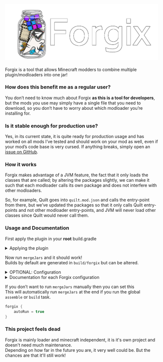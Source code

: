 ![Forgix](https://raw.githubusercontent.com/PacifistMC/Forgix/main/assets/forgix-with-text.png)
---
Forgix is a tool that allows Minecraft modders to combine multiple plugin/modloaders into one jar!

### How does this benefit me as a regular user?
You don’t need to know much about Forgix **as this is a tool for developers**, but the mods you use may simply have a single file that you need to download, so you don’t have to worry about which modloader you’re installing for.

### Is it stable enough for production use?
Yes, in its current state, it is quite ready for production usage and has worked on all mods I’ve tested and should work on your mod as well, even if your mod’s code base is very cursed. If anything breaks, simply open an [issue on GitHub](https://github.com/PacifistMC/Forgix/issues).

### How it works
Forgix makes advantage of a JVM feature, the fact that it only loads the classes that are called; by altering the packages slightly, we can make it such that each modloader calls its own package and does not interfere with other modloaders.

So, for example, Quilt goes into `quilt.mod.json` and calls the entry-point from there, but we’ve updated the packages so that it only calls Quilt entry-points and not other modloader entry-points, and JVM will never load other classes since Quilt would never call them.

### Usage and Documentation
First apply the plugin in your **root** build.gradle

<details closed>
<summary>Applying the plugin</summary>

---
#### Groovy
Using [plugins DSL](https://docs.gradle.org/current/userguide/plugins.html#sec:plugins_block):
<details closed>
<summary>Click to view</summary>

```groovy
plugins {
    id "io.github.pacifistmc.forgix" version "<version>"
}
```
</details>

Using the [legacy plugin application](https://docs.gradle.org/current/userguide/plugins.html#sec:old_plugin_application):
<details closed>
<summary>Click to view</summary>

```groovy
buildscript {
    repositories {
        maven {
            url "https://plugins.gradle.org/m2/"
        }
    }
    dependencies {
        classpath "io.github.pacifistmc.forgix:Forgix:<version>"
    }
}

apply plugin: "io.github.pacifistmc.forgix"
```
</details>

#### Kotlin
Using [plugins DSL](https://docs.gradle.org/current/userguide/plugins.html#sec:plugins_block):
<details closed>
<summary>Click to view</summary>

```kotlin
plugins {
    id("io.github.pacifistmc.forgix") version "<version>"
}
```
</details>

Using the [legacy plugin application](https://docs.gradle.org/current/userguide/plugins.html#sec:old_plugin_application):
<details closed>
<summary>Click to view</summary>

```kotlin
buildscript {
    repositories {
        maven {
            url = uri("https://plugins.gradle.org/m2/")
        }
    }
    dependencies {
        classpath("io.github.pacifistmc.forgix:Forgix:<version>")
    }
}

apply(plugin = "io.github.pacifistmc.forgix")
```
</details>

Remember to change `<version>` with the latest version! You can get the latest version from [Forgix Version](https://github.com/PacifistMC/Forgix/releases).

---
</details>

Now run `mergeJars` and it should work!\
Builds by default are generated in `build/forgix` but can be altered.

<details closed>
<summary>OPTIONAL: Configuration</summary>

---
This is an example configuration to give a general idea.

```groovy
forgix {
    destinationDirectory = layout.projectDirectory.dir("build/forgix")
    archiveClassifier = "merged"
    archiveVersion = "1.0.0"
    
    fabric()
    neoforge { // How to set a custom input jar in case the automatic detection fails
        inputJar = project(":neoforge").tasks.shadowJar.archiveFile
    }
    merge("nyaLoader") // How to add a custom modloader (note your project must be named "nyaLoader")
}
```
---
</details>

<details closed>
<summary>Documentation for each Forgix configuration</summary>

---
#### Root container ("forgix")
- `silence` (Boolean)
  - Whether to silence the thank you message.
  - Defaults to `false`.
- `autoRun` (Boolean)
  - Whether to automatically run the `mergeJars` task.
  - Defaults to `false`.
- `archiveClassifier` (String)
  - Sets the classifier for the merged archive.
  - Defaults to a string joining all the platforms.
- `archiveVersion` (String)
  - Sets the version for the merged archive.
  - Defaults to the root project's version.
- `destinationDirectory` (Directory)
  - Sets the directory where the merged jar will be placed.
  - Defaults to `build/forgix` in the root project.

##### Loader configurations
Forgix supports various modloaders and plugin platforms. For each one, you can either call the method with no arguments to use defaults, or provide a configuration block:\
By default it should automatically detect and enable them accordingly.

```groovy
forgix {
    // Simple usage with defaults
    fabric()

    // With configuration
    forge {
        inputJar = project(":forge").tasks.shadowJar.archiveFile
    }
}
```

Default platforms:
- `fabric()` - Fabric modloader
- `forge()` - Forge modloader
- `quilt()` - Quilt modloader
- `neoforge()` - NeoForge modloader
- `liteloader()` - LiteLoader modloader
- `rift()` - Rift modloader
- `plugin()` - General plugin project
- `bukkit()` - Bukkit plugin
- `spigot()` - Spigot plugin
- `paper()` - Paper plugin
- `sponge()` - Sponge plugin
- `foila()` - Foila plugin
- `bungeecoord()` - BungeeCord plugin
- `waterfall()` - Waterfall plugin
- `velocity()` - Velocity plugin

##### MergeLoaderConfiguration options
Each loader configuration accepts the following options:
- `inputJar` (RegularFileProperty)
  - Sets the input jar file to be merged.
  - If not specified, Forgix will attempt to automatically detect the jar file.

##### Generic merge method
You can also use the generic `merge()` method to specify any project:

```groovy
forgix {
    // Simple usage with defaults
    merge("customLoader")

    // With configuration
    merge("customLoader") {
        inputJar = project(":customLoader").tasks.shadowJar.archiveFile
    }
}
```

An example of a complete Forgix configuration:

```groovy
forgix {
    silence = false
    autoRun = false
    archiveClassifier = "all-platforms"
    archiveVersion = "1.0.0"
    destinationDirectory = layout.projectDirectory.dir("build/forgix")
    
    paper()
    fabric()
    forge {
      inputJar = project(":forge").tasks.remapJar.archiveFile
    }
    merge("customLoader") {
      inputJar = project(":customLoader").tasks.jar.archiveFile
    }
}
```
---
</details>

If you don’t want to run `mergeJars` manually then you can set this\
This will automatically run `mergeJars` at the end if you run the global `assemble` or `build` task.

```groovy
forgix {
    autoRun = true
}
```

### This project feels dead
Forgix is mainly loader and minecraft independent, it is it's own project and doesn't need much maintenance.\
Depending on how far in the future you are, it very well could be. But the chances are that it'll still work!
